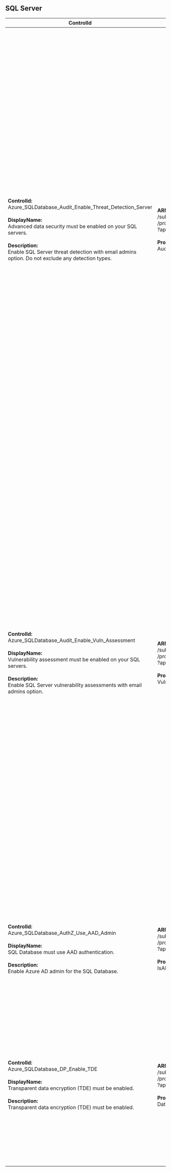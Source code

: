 ## SQL Server

| ControlId | Dependent Azure API(s) and Properties | Control spec |
|-----------|-------------------------------------|------------------|
| <b>ControlId:</b><br>Azure_SQLDatabase_Audit_Enable_Threat_Detection_Server<br><br><b>DisplayName:</b><br>Advanced data security must be enabled on your SQL servers.<br><br><b>Description: </b><br> Enable SQL Server threat detection with email admins option. Do not exclude any detection types. |<b> ARM API to lists all the SQL servers under the subscription. </b> </br> /subscriptions/{subscriptionId}/resourceGroups/{resourceGroupName}<br>/providers/Microsoft.Sql/servers/{ServerName}/securityAlertPolicies/default<br>?api-version=2017-03-01-preview <br><br><b>Properties:</b><br> AuditSetting, AlertPolicies, AuditState, EmailAccountAdmins, DisabledAlerts, EmailAddresses | <b>Scope: </b>  Applies to all Azure SQL Server types. <br><br><b>Config: </b> NA<br><br> <b>Passed: </b><br>a. 'Auditing' is enabled. <br>*and*<br> b. 'Advanced data security' setting is enabled.<br>*and*<br>c. All 'Advanced Threat Protection types' are selected.<br> *and*<br> d. Either the 'Send email notification to admins and subscription owners' option is selected *or* the user has explicitly provided email id to which the notification should be sent. <br><br> <b>Failed: </b><br> a. 'Auditing' is disabled. <br>*or*<br> b. 'Advanced data security' setting is disabled.<br>*or*<br>c. All 'Advanced Threat Protection types' are not selected.<br> *or*<br> d. At least one of them are not configured. <br> 1. 'Send email notification to admins and subscription owners' option is selected. <br>2. The user has explicitly provided email id to which the notification should be sent.|
| <b>ControlId:</b><br>Azure_SQLDatabase_Audit_Enable_Vuln_Assessment<br><br><b>DisplayName:</b><br>Vulnerability assessment must be enabled on your SQL servers.<br><br><b>Description: </b><br> Enable SQL Server vulnerability assessments with email admins option. |<b> ARM API to lists all the SQL servers under the subscription.</b> </br>/subscriptions/{subscriptionId}/resourceGroups/{resourceGroupName}<br>/providers/Microsoft.Sql/servers/{ServerName}/vulnerabilityAssessments/default<br>?api-version=2018-06-01-preview <br><br><b>Properties:</b><br> VulnerabilityAssessmentSetting, IsEnabled, EmailSubscriptionAdmins, Emails, StorageContainerPath | <b>Scope: </b>  Applies to all Azure SQL Server types. <br><br><b>Config: </b> UnsupportedTier: Basic<br><br> <b>Passed: </b><br> a. Vulnerability assessment setting is enabled.<br> *and*<br> b. The storage container path has been specified where the logs will be stored.<br> *and*<br> c. Either the 'Send email notification to admins and subscription owners' option is selected or the user has explicitly provided email id to which the notification should be sent. <br><br> <b>Failed: </b><br> a. Vulnerability assessment setting is not enabled.  <br> *or* <br> b. Storage account container path is not selected. <br> *or* <br> c. At least one of them are not configured. <br> 1. 'Send email notification to admins and subscription owners' option is selected. <br>2. The user has explicitly provided email id to which the notification should be sent.<br><br>*Note: This control is enforced at server level which always applies to the database, regardless of the database settings.* |
| <b>ControlId:</b><br>Azure_SQLDatabase_AuthZ_Use_AAD_Admin<br><br><b>DisplayName:</b><br>SQL Database must use AAD authentication.<br><br><b>Description: </b><br> Enable Azure AD admin for the SQL Database. |<b> ARM API to lists all the SQL servers under the subscription.  </b> </br> /subscriptions/{subscriptionId}/resourceGroups/{resourceGroupName}<br>/providers/Microsoft.Sql/servers/{ServerName}/administrators<br>?api-version=2014-04-01 <br><br><b>Properties:</b><br> IsADAdministratorEnabled | <b>Scope: </b> Applies to all Azure SQL Server types. <br><br><b>Config: </b> NA<br><br> <b>Passed: </b><br> Active directory administrator is enabled on SQL Server. <br><br> <b>Failed: </b><br> No Active Directory admin is enabled on SQL Server.|
| <b>ControlId:</b><br>Azure_SQLDatabase_DP_Enable_TDE<br><br><b>DisplayName:</b><br>Transparent data encryption (TDE) must be enabled.<br><br><b>Description: </b><br> Transparent data encryption (TDE) must be enabled. |<b> ARM API to lists all the SQL server DB under the subscription.  </b> </br> /subscriptions/{subscriptionId}/resourceGroups/{resourceGroupName}<br>/providers/Microsoft.Sql/servers/{ServerName}/databases/{DBName}/transparentDataEncryption/current<br>?api-version=2014-04-01 <br><br><b>Properties:</b><br> Databases, TDEStatus | <b>Scope: </b> Applies to all Azure SQL Server types. <br><br><b>Config: </b> NA<br><br> <b>Passed: </b><br> a. No database is present for SQL server.<br> *or* <br> b. All databases for SQL server have transparent data encryptoin enabled.<br><br> <b>Failed: </b><br> One or more databases for SQL server do not have transparent data encryption enabled.|
